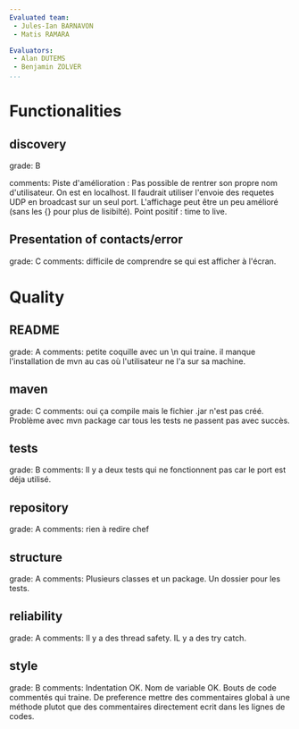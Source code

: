 ```yaml
---
Evaluated team:
 - Jules-Ian BARNAVON
 - Matis RAMARA

Evaluators: 
 - Alan DUTEMS
 - Benjamin ZOLVER
...
```


# Functionalities
  
## discovery
<!-- Connection and contact discovery phase -->
grade: B

comments: 
Piste d'amélioration : Pas possible de rentrer son propre nom d'utilisateur. On est en localhost. Il faudrait utiliser l'envoie des requetes UDP en broadcast sur un seul port. L'affichage peut être un peu amélioré (sans les {} pour plus de lisibilté). 
Point positif : time to live. 

## Presentation of contacts/error 
<!-- How readable and user friendly is the presented output. -->
grade: C
comments: difficile de comprendre se qui est afficher à l'écran.  



# Quality

## README
<!-- Presence and completeness of the README -->
grade: A
comments: petite coquille avec un \n qui traine. il manque l'installation de mvn au cas où l'utilisateur ne l'a sur sa machine. 


## maven
<!-- Does the project compiles and run based on the `pom.xml` file only. -->
grade: C
comments: oui ça compile mais le fichier .jar n'est pas créé. Problème avec mvn package car tous les tests ne passent pas avec succès. 


## tests
<!-- Proportion of the code covered by the tests. Are the tests sensible, correct and well organized -->
grade: B
comments: Il y a deux tests qui ne fonctionnent pas car le port est déja utilisé.


## repository
<!-- Structure of the git repository (directories, gitignore, presence of undesired files) -->
grade: A
comments: rien à redire chef


## structure
<!-- Structure of the code into sensible and independent packages -->
grade: A
comments: Plusieurs classes et un package. Un dossier pour les tests.


## reliability
<!-- Thread safety and error handling -->
grade: A
comments: Il y a des thread safety. IL y a des try catch. 


## style
<!-- Variable naming, indentation, comments, ... -->
grade: B
comments: Indentation OK. Nom de variable OK. Bouts de code commentés qui traine. De preference mettre des commentaires global à une méthode plutot que des commentaires directement ecrit dans les lignes de codes. 

